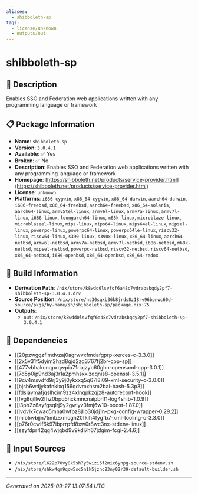 ```yaml
---
aliases:
  - shibboleth-sp
tags:
  - license/unknown
  - outputs/out
---
```


# shibboleth-sp

## 📝 Description

Enables SSO and Federation web applications written with any programming language or framework

## 📋 Package Information

- **Name**: `shibboleth-sp`
- **Version**: `3.0.4.1`
- **Available**: ✅ Yes
- **Broken**: ✅ No
- **Description**: Enables SSO and Federation web applications written with any programming language or framework
- **Homepage**: [https://shibboleth.net/products/service-provider.html](https://shibboleth.net/products/service-provider.html)
- **License**: `unknown`
- **Platforms**: `i686-cygwin`, `x86_64-cygwin`, `x86_64-darwin`, `aarch64-darwin`, `i686-freebsd`, `x86_64-freebsd`, `aarch64-freebsd`, `x86_64-solaris`, `aarch64-linux`, `armv5tel-linux`, `armv6l-linux`, `armv7a-linux`, `armv7l-linux`, `i686-linux`, `loongarch64-linux`, `m68k-linux`, `microblaze-linux`, `microblazeel-linux`, `mips-linux`, `mips64-linux`, `mips64el-linux`, `mipsel-linux`, `powerpc-linux`, `powerpc64-linux`, `powerpc64le-linux`, `riscv32-linux`, `riscv64-linux`, `s390-linux`, `s390x-linux`, `x86_64-linux`, `aarch64-netbsd`, `armv6l-netbsd`, `armv7a-netbsd`, `armv7l-netbsd`, `i686-netbsd`, `m68k-netbsd`, `mipsel-netbsd`, `powerpc-netbsd`, `riscv32-netbsd`, `riscv64-netbsd`, `x86_64-netbsd`, `i686-openbsd`, `x86_64-openbsd`, `x86_64-redox`

## 🔧 Build Information

- **Derivation Path**: `/nix/store/k8wdd0lsvfqf6a48c7vdrabsbqdy2pf7-shibboleth-sp-3.0.4.1.drv`
- **Source Position**: `/nix/store/ns30sqxb36k8jrds8z18rv96bpnwc60d-source/pkgs/by-name/sh/shibboleth-sp/package.nix:75`
- **Outputs**:
  - `out`:  `/nix/store/k8wdd0lsvfqf6a48c7vdrabsbqdy2pf7-shibboleth-sp-3.0.4.1`

## 🔗 Dependencies

- [[20pzwggzfimdvzaj0agrwvxfmdafgprp-xerces-c-3.3.0]]
- [[2x5v31f5dyim2hzd8gjd2zq3767fj2br-cpp-sp]]
- [[477vbhakcnqpxqwpia71riajzyb60ghn-opensaml-cpp-3.0.1]]
- [[7d5p0ip9nd3aj3r1a2pmhsxxizqqnis8-openssl-3.5.1]]
- [[9cv4msvdfd9rj3y9j0ykxxq5q67l8i09-xml-security-c-3.0.0]]
- [[bjsb6wdjykafnkixq156qdvmxhsm2bai-bash-5.3p3]]
- [[fdsiavmafjqslhcim9zz4xlnqpkzqjz8-autoreconf-hook]]
- [[fvg8qillw2fhz0bpq5hckmncnaipbh11-log4shib-1.0.9]]
- [[i3ph2z8ayfgsqlrj9y2gwiyv3fmj6w10-boost-1.87.0]]
- [[lvdvlk7cwad5mna0wfpz8jllb30jdj1n-pkg-config-wrapper-0.29.2]]
- [[mib5wbjjn75mbzxmcgh20fklh4fygfb7-xml-tooling-c-3.3.0]]
- [[p76r0cwlf6k97ibprrpfd8xw0r8wc3nx-stdenv-linux]]
- [[szyfdpr42qg4wjqbd9v9kdi7n67jdgim-fcgi-2.4.6]]

## 📁 Input Sources

- `/nix/store/l622p70vy8k5sh7y5wizi5f2mic6ynpg-source-stdenv.sh`
- `/nix/store/shkw4qm9qcw5sc5n1k5jznc83ny02r39-default-builder.sh`

---
*Generated on 2025-09-27 13:07:54 UTC*
